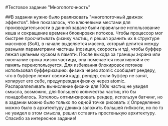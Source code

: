 #Тестовое задание "Многопоточность"

##В задании нужно было реализовать "многопоточный движок эффектов". Мне показалось, что ключевыми местами для производительности в данной задаче были правильное использование кеша и сокращение времени блокировки потоков.
Чтобы процессор мог быстрее просчитывать физику частиц, я решил хранить их в структуре массивов (SoA), в начале выделяется массив, который делится между разными параметрами частицы (позиция, скорость и тд),
чтобы буффер лежал цельным куском в памяти. После выхода за границы экрана или окончание срока жизни частицы, она помечается неактивной и ее память переиспользуется. Для избежания блокировок потоков использовал буфферизацию:
физика через atomic сообщает рендеру, что в буффере лежит свежий кадр, рендер, если буффер не занят, копирует его себе, предупреждая физику через atomic. Распараллеливать вычисление физики для 100к частиц не увидел смысла,
возможно, для большего количества частиц это бы понадобилось. Хотелось оптимизировать рендер, используя батчинг, но в задании можно было только по одной точке рисовать :( 
Определенно можно было в архитектуру движка заложить большей гибкости, но по тз не увидел в этом смысла, решил оставить простенькую архитектуру. 
Спасибо за интересное задание!
